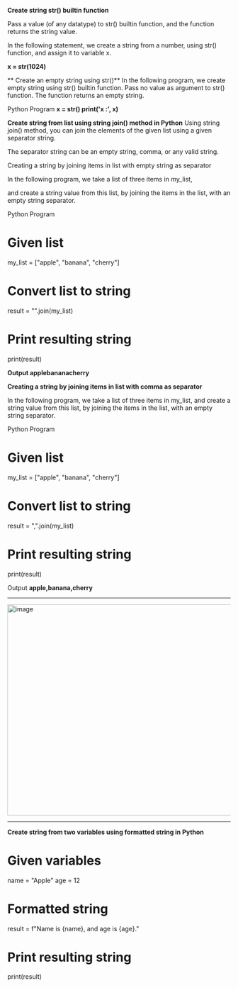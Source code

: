 **Create string str() builtin function**

Pass a value (of any datatype) to str() builtin function, and the function returns the string value.

In the following statement, we create a string from a number, using str() function, and assign it to variable x.

**x = str(1024)**

** Create an empty string using str()**
In the following program, we create empty string using str() builtin function. Pass no value as argument to str() function. The function returns an empty string.

Python Program
**x = str()
print('x :', x)**

**Create string from list using string join() method in Python**
Using string join() method, you can join the elements of the given list using a given separator string. 

The separator string can be an empty string, comma, or any valid string.

Creating a string by joining items in list with empty string as separator

In the following program, we take a list of three items in my_list,

and create a string value from this list, by joining the items in the list, with an empty string separator.

Python Program
# Given list 
my_list = ["apple", "banana", "cherry"]

# Convert list to string
result = "".join(my_list)

# Print resulting string
print(result)

**Output
applebananacherry**

**Creating a string by joining items in list with comma as separator**

In the following program, we take a list of three items in my_list, and create a string value from this list, by joining the items in the list, with an empty string separator.

Python Program

# Given list

my_list = ["apple", "banana", "cherry"]

# Convert list to string

result = ",".join(my_list)

# Print resulting string

print(result)

Output
**apple,banana,cherry**

---

<img width="1472" height="476" alt="image" src="https://github.com/user-attachments/assets/38e1915f-49df-4eb3-8658-fff1d797f695" />


---

**Create string from two variables using formatted string in Python**

# Given variables
name = "Apple"
age = 12

# Formatted string
result = f"Name is {name}, and age is {age}."

# Print resulting string
print(result)

